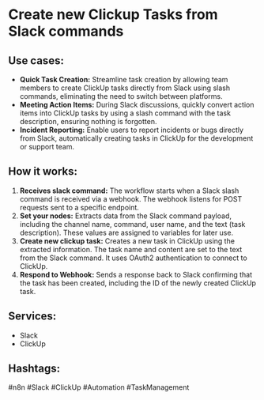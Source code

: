 # Create new Clickup Tasks from Slack commands

## Use cases:

- **Quick Task Creation:** Streamline task creation by allowing team members to create ClickUp tasks directly from Slack using slash commands, eliminating the need to switch between platforms.
- **Meeting Action Items:** During Slack discussions, quickly convert action items into ClickUp tasks by using a slash command with the task description, ensuring nothing is forgotten.
- **Incident Reporting:** Enable users to report incidents or bugs directly from Slack, automatically creating tasks in ClickUp for the development or support team.

## How it works:

1.  **Receives slack command:** The workflow starts when a Slack slash command is received via a webhook. The webhook listens for POST requests sent to a specific endpoint.
2.  **Set your nodes:** Extracts data from the Slack command payload, including the channel name, command, user name, and the text (task description). These values are assigned to variables for later use.
3.  **Create new clickup task:** Creates a new task in ClickUp using the extracted information.  The task name and content are set to the text from the Slack command. It uses OAuth2 authentication to connect to ClickUp.
4.  **Respond to Webhook:** Sends a response back to Slack confirming that the task has been created, including the ID of the newly created ClickUp task.

## Services:

-   Slack
-   ClickUp

## Hashtags:

#n8n #Slack #ClickUp #Automation #TaskManagement
